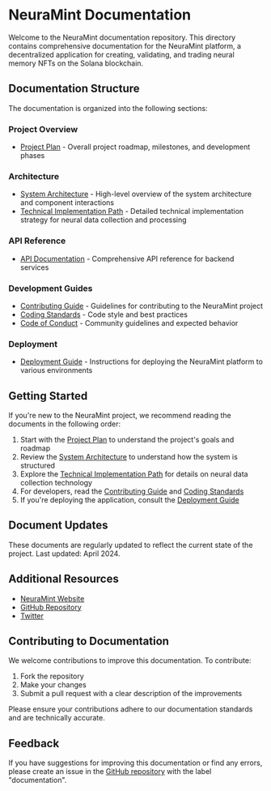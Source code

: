 # NeuraMint Documentation

Welcome to the NeuraMint documentation repository. This directory contains comprehensive documentation for the NeuraMint platform, a decentralized application for creating, validating, and trading neural memory NFTs on the Solana blockchain.

## Documentation Structure

The documentation is organized into the following sections:

### Project Overview

- [Project Plan](./PROJECT_PLAN.md) - Overall project roadmap, milestones, and development phases

### Architecture

- [System Architecture](./architecture/ARCHITECTURE.md) - High-level overview of the system architecture and component interactions
- [Technical Implementation Path](./architecture/TECHNICAL_IMPLEMENTATION.md) - Detailed technical implementation strategy for neural data collection and processing

### API Reference

- [API Documentation](./api/API.md) - Comprehensive API reference for backend services

### Development Guides

- [Contributing Guide](./development/CONTRIBUTING.md) - Guidelines for contributing to the NeuraMint project
- [Coding Standards](./development/CODING_STANDARDS.md) - Code style and best practices
- [Code of Conduct](./development/CODE_OF_CONDUCT.md) - Community guidelines and expected behavior

### Deployment

- [Deployment Guide](./deployment/DEPLOYMENT.md) - Instructions for deploying the NeuraMint platform to various environments

## Getting Started

If you're new to the NeuraMint project, we recommend reading the documents in the following order:

1. Start with the [Project Plan](./PROJECT_PLAN.md) to understand the project's goals and roadmap
2. Review the [System Architecture](./architecture/ARCHITECTURE.md) to understand how the system is structured
3. Explore the [Technical Implementation Path](./architecture/TECHNICAL_IMPLEMENTATION.md) for details on neural data collection technology
4. For developers, read the [Contributing Guide](./development/CONTRIBUTING.md) and [Coding Standards](./development/CODING_STANDARDS.md)
5. If you're deploying the application, consult the [Deployment Guide](./deployment/DEPLOYMENT.md)

## Document Updates

These documents are regularly updated to reflect the current state of the project. Last updated: April 2024.

## Additional Resources

- [NeuraMint Website](https://www.neuramint.tech)
- [GitHub Repository](https://github.com/NeuraMint/NRAM)
- [Twitter](https://x.com/NeuraMint_Ai)

## Contributing to Documentation

We welcome contributions to improve this documentation. To contribute:

1. Fork the repository
2. Make your changes
3. Submit a pull request with a clear description of the improvements

Please ensure your contributions adhere to our documentation standards and are technically accurate.

## Feedback

If you have suggestions for improving this documentation or find any errors, please create an issue in the [GitHub repository](https://github.com/NeuraMint/NRAM/issues) with the label "documentation". 